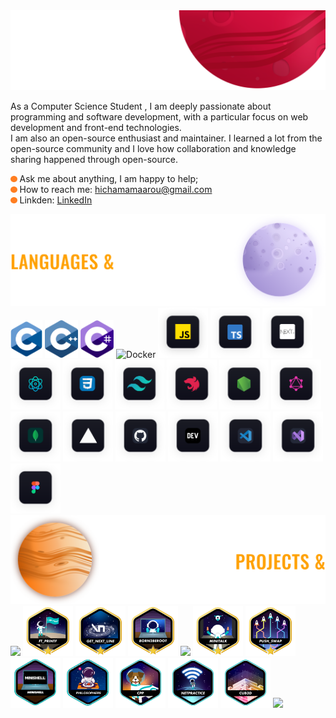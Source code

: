 <img alt="intro banner" src="./assets/images/banner.svg">

As a Computer Science Student , I am deeply passionate about programming and software development, with a particular focus on web development and front-end technologies.
<br>
I am also an open-source enthusiast and maintainer. I learned a lot from the open-source community and I love how collaboration and knowledge sharing happened through open-source.

<img height="10" alt="java" src="./assets/images/dot.svg"> Ask me about anything, I am happy to help; <br />
<img height="10" alt="java" src="./assets/images/dot.svg"> How to reach me: hichamamaarou@gmail.com <br />
<img height="10" alt="java" src="./assets/images/dot.svg"> Linkden: <a href="www.linkedin.com/in/hicham-amaarour" target="_blank">LinkedIn</a> <br />


<img alt="languages and tools" src="./assets/images/lng-tools.svg">

<div>
    <img height="60" alt="c" src="./assets/icons/c.svg">
    <img height="60" alt="c++" src="./assets/icons/ccc.svg">
    <img height="60" alt="c#"  src="./assets/icons/cc.svg">
    <img height="60" alt="Docker"  src="https://1000logos.net/wp-content/uploads/2021/11/Docker-Logo-2013-500x281.png">
    <img height="80" alt="javaScript" src="./assets/icons/javaScript.svg">
    <img height="80" alt="typeScript" src="./assets/icons/typeScript.svg">
    <img height="80" alt="nextJs" src="./assets/icons/nextJs.svg">
    <img height="80" alt="reactJs" src="./assets/icons/reactJs.svg">
    <img height="80" alt="css" src="./assets/icons/css.svg">
    <img height="80" alt="tailwind" src="./assets/icons/tailwind.svg">
    <img height="80" alt="nest" src="./assets/icons/nest.svg">
    <img height="80" alt="nodeJs" src="./assets/icons/nodeJs.svg">
    <img height="80" alt="graphQl" src="./assets/icons/graphQl.svg">
    <img height="80" alt="mongoDB" src="./assets/icons/mongoDB.svg">
    <img height="80" alt="vercel" src="./assets/icons/vercel.svg">
    <img height="80" alt="github" src="./assets/icons/github.svg">
    <img height="80" alt="dev" src="./assets/icons/dev.svg">
    <img height="80" alt="vsCode" src="./assets/icons/vsCode.svg">
    <img height="80" alt="visualStudio" src="./assets/icons/visualStudio.svg">
    <img height="80" alt="figma" src="./assets/icons/figma.svg">
</div>

<!-- <img alt="languages and tools" src="./assets/images/project-product.svg"> -->

<!-- <div>

</div> -->

<img alt="languages and tools" src="./assets/images/project-product.svg">

<div>
<a href="https://github.com/Hamaarour/libft-1337"><img height="80" src="https://raw.githubusercontent.com/ayogun/42-project-badges/main/badges/libfte.png"></a>
<a href="https://github.com/Hamaarour/ft_printf_1337"><img height="80" src="https://github.com/ablaamim/ft_printf/blob/main/SRC/ft_printfm.png"></a>
<a href="https://github.com/Hamaarour/get_next_line_1337"><img height="80" src="https://github.com/ablaamim/Get_Next_Line/blob/main/SRC/get_next_linem.png"></a>
<a href="https://github.com/Hamaarour/Born2Beroot_1337"><img height="80" src="https://github.com/ablaamim/Born2BeRoot/blob/main/SRC/born2berootm.png"></a>
<a href="https://github.com/Hamaarour/So_Long_42"><img height="80" src="https://raw.githubusercontent.com/ayogun/42-project-badges/main/badges/so_longm.png"></a>
<a href="https://github.com/Hamaarour/Minitalk_42"><img height="80" src="https://github.com/Hamaarour/Minitalk_42/blob/main/minitalkm.png"></a>
<a href="https://github.com/Hamaarour/push_swap"><img height="80" src="https://github.com/Hamaarour/push_swap/blob/main/push_swapm.png"></a>
<a href="https://github.com/Hamaarour/minishell"><img height="80" src="https://github.com/Hamaarour/minishell/blob/Parsing/minishell.png"></a>
<a href="https://github.com/Hamaarour/Philosopher"><img height="80" src="https://github.com/Hamaarour/Philosopher/blob/main/assets/philosophers.png"></a>
<a href="https://github.com/Hamaarour/CPP_Modules"><img height="80" src="https://github.com/Hamaarour/CPP_Modules/blob/main/assets/cppe.png"></a>
<a href="https://github.com/Hamaarour/Net_Practice"><img height="80" src="https://github.com/Hamaarour/Net_Practice/blob/main/assets/netpracticee.png"></a>
<a href="https://github.com/Hamaarour/Cub3D_1337"><img height="80" src="https://github.com/Hamaarour/Cub3D_1337/blob/parsing/assets/cub3de.png"></a>
<a href="https://github.com/Hamaarour/Inception"><img height="80" src="https://github.com/ayogun/42-project-badges/blob/main/badges/inceptione.png?raw=true"></a>

</div>

</div>
